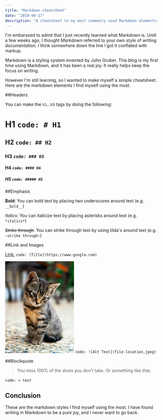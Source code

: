 ```yaml
---
title: "Markdown cheatsheet"
date: "2019-04-17"
description: "A cheatsheet to my most commonly used Markdown elements: Headers, Links, Images, Text Decorations, and Blockquotes."
---
```


I'm embarssed to admit that I just recently learned what Markdown is. Until a few weeks ago, I thought *Markdown* 
referred to your own style of writing documentation. I think somewhere down the line I got it conflated with markup.

Markdown is a styling system invented by John Gruber. This blog is my first time using Markdown, and it has been a real joy.
It really helps keep the focus on writing.

However I'm still learning, so I wanted to make myself a simple cheatsheet. Here are the markdown elements I find myself using the most.

##Headers

You can make the `h1`...`h5` tags by doing the following:

# H1 `code: # H1`
## H2 `code: ## H2`
### H3 `code: ### H3`
#### H4 `code: #### H4`
##### H5 `code: ##### H5`


##Emphasis

__Bold__: You can bold text by placing two underscores around text (e.g. `__bold__`)

*Italics*: You can italicize text by placing asterisks around text (e.g. `*italics*`)

~~Strike through~~: You can strike through text by using tilda's around text (e.g. `~strike through~`)

##Link and Images

[Link:](https://www.google.com) `code: [Title](https://www.google.com)`


![Adorable Kitten](adorable-kitten.jpg)  `code: ![Alt Text](file-location.jpeg)`

##Blockquote

>You miss 100% of the shots you don't take. Or something like that.

`code: > text`


## Conclusion

These are the markdown styles I find myself using the most. I have found writing in Markdown to be a pure joy, and I never want to go back.
